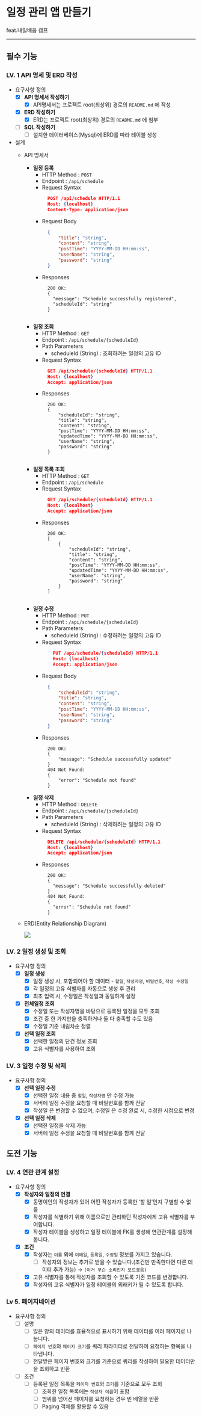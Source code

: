 # 일정 관리 앱 만들기
feat.내일배움 캠프

---

## 필수 기능
### LV. 1 API 명세 및 ERD 작성
- 요구사항 정의
    - [x]  **API 명세서 작성하기**
        - [x]  API명세서는 프로젝트 root(최상위) 경로의 `README.md` 에 작성
    - [x]  **ERD 작성하기**
        - [x]  ERD는 프로젝트 root(최상위) 경로의 `README.md` 에 첨부
    - [ ] **SQL 작성하기**
        - [ ] 설치한 데이터베이스(Mysql)에 ERD를 따라 테이블 생성

- 설계
    - API 명세서
      - **일정 등록**
        - HTTP Method : `POST`
        - Endpoint : `/api/schedule`
        - Request Syntax
          ```json
            POST /api/schedule HTTP/1.1
            Host: {localhost}
            Content-Type: application/json
        - Request Body
          ```json
            {
                "title": "string",
                "content": "string",
                "postTime": "YYYY-MM-DD HH:mm:ss",
                "userName": "string",
                "password": "string"
            }
        - Responses
          ```
            200 OK:
            {
              "message": "Schedule successfully registered",
              "scheduleId": "string"
            }
            
      - **일정 조회**
        - HTTP Method : `GET`
        - Endpoint : `/api/schedule/{scheduleId}`
        - Path Parameters
          - scheduleId (String) : 조회하려는 일정의 고유 ID
        - Request Syntax
          ```json
            GET /api/schedule/{scheduleId} HTTP/1.1
            Host: {localhost}
            Accept: application/json
        - Responses
          ```
            200 OK:
            {
                "scheduleId": "string",
                "title": "string",
                "content": "string",
                "postTime": "YYYY-MM-DD HH:mm:ss",
                "updatedTime": "YYYY-MM-DD HH:mm:ss",
                "userName": "string",
                "password": "string"
            }
            
      - **일정 목록 조회**
        - HTTP Method : `GET`
        - Endpoint : `/api/schedule`
        - Request Syntax
          ```json
            GET /api/schedule/{scheduleId} HTTP/1.1
            Host: {localhost}
            Accept: application/json
        - Responses
          ```
            200 OK:
            [
                {
                    "scheduleId": "string",
                    "title": "string",
                    "content": "string",
                    "postTime": "YYYY-MM-DD HH:mm:ss",
                    "updatedTime": "YYYY-MM-DD HH:mm:ss",
                    "userName": "string",
                    "password": "string"
                }
            ]
            
      - **일정 수정**
        - HTTP Method : `PUT`
        - Endpoint : `/api/schedule/{scheduleId}`
        - Path Parameters
            - scheduleId (String) : 수정하려는 일정의 고유 ID
        - Request Syntax
          ```json
              PUT /api/schedule/{scheduleId} HTTP/1.1
              Host: {localhost}
              Accept: application/json
        - Request Body
          ```json
            {
                "scheduleId": "string",
                "title": "string",
                "content": "string",
                "postTime": "YYYY-MM-DD HH:mm:ss",
                "userName": "string",
                "password": "string"
            }
        - Responses
          ```
            200 OK:
            {
                "message": "Schedule successfully updated"
            }
            404 Not Found:
            {
                "error": "Schedule not found"
            }

      - **일정 삭제**
        - HTTP Method : `DELETE`
        - Endpoint : `/api/schedule/{scheduleId}`
        - Path Parameters
            - scheduleId (String) : 삭제하려는 일정의 고유 ID
        - Request Syntax
          ```json
            DELETE /api/schedule/{scheduleId} HTTP/1.1
            Host: {localhost}
            Accept: application/json
        - Responses
          ```
            200 OK:
            {
              "message": "Schedule successfully deleted"
            }
            404 Not Found:
            {
              "error": "Schedule not found"
            }

    - ERD(Entity Relationship Diagram)

      ![](/read_me_img/erd.png)

### LV. 2 일정 생성 및 조회
- 요구사항 정의
  - [x] **일정 생성**
      - [x]  일정 생성 시, 포함되어야 할 데이터 - `할일`, `작성자명`, `비밀번호`, `작성 수정일`
      - [x]  각 일정의 고유 식별자를 자동으로 생성 후 관리
      - [x]  최초 입력 시, 수정일은 작성일과 동일하게 설정
  - [x] **전체일정 조회**
    - [x] 수정일 또는 작성자명을 바탕으로 등록된 일정을 모두 조회
    - [x] 조건 중 한 가지만을 충족하거나 둘 다 충족할 수도 있음
    - [x] 수정일 기준 내림차순 정렬
  - [x] **선택 일정 조회**
    - [x] 선택한 일정의 단건 정보 조회
    - [x] 고유 식별자를 사용하여 조회

### LV. 3 일정 수정 및 삭제
- 요구사항 정의
  - [x] **선택 일정 수정**
    - [x]  선택한 일정 내용 중 `할일`, `작성자명` 만 수정 가능
    - [x]  서버에 일정 수정을 요청할 때 비밀번호를 함께 전달
    - [x]  작성일 은 변경할 수 없으며, 수정일 은 수정 완료 시, 수정한 시점으로 변경
  - [x] **선택 일정 삭제**
    - [x] 선택한 일정을 삭제 가능
    - [x] 서버에 일정 수정을 요청할 때 비밀번호를 함께 전달

## 도전 기능
### LV. 4 연관 관계 설정
- 요구사항 정의
  - [x] **작성자와 일정의 연결**
    - [x] 동명이인의 작성자가 있어 어떤 작성자가 등록한 ‘할 일’인지 구별할 수 없음
    - [x]  작성자를 식별하기 위해 이름으로만 관리하던 작성자에게 고유 식별자를 부여합니다.
    - [x]  작성자 테이블을 생성하고 일정 테이블에 FK를 생성해 연관관계를 설정해 봅니다.
  - [x] **조건**
    - [x] 작성자는 `이름` 외에 `이메일`, `등록일`, `수정일` 정보를 가지고 있습니다.
      - [ ] 작성자의 정보는 추가로 받을 수 있습니다.(조건만 만족한다면 다른 데이터 추가 가능) &rarr; `(이거 무슨 소리인지 모르겠음)`
    - [x] 고유 식별자를 통해 작성자를 조회할 수 있도록 기존 코드를 변경합니다.
    - [x] 작성자의 고유 식별자가 일정 테이블의 외래키가 될 수 있도록 합니다.

### Lv 5. 페이지네이션
- 요구사항 정의
  - [ ] 설명
    - [ ] 많은 양의 데이터를 효율적으로 표시하기 위해 데이터를 여러 페이지로 나눕니다.
    - [ ] `페이지 번호`와 `페이지 크기`를 쿼리 파라미터로 전달하여 요청하는 항목을 나타냅니다.
    - [ ] 전달받은 페이지 번호와 크기를 기준으로 쿼리를 작성하여 필요한 데이터만을 조회하고 반환
  - [ ] 조건
    - [ ] 등록된 일정 목록을 `페이지 번호`와 `크기`를 기준으로 모두 조회
      - [ ] 조회한 일정 목록에는 `작성자 이름`이 포함
      - [ ] 범위를 넘어선 페이지를 요청하는 경우 빈 배열을 반환
      - [ ] Paging 객체를 활용할 수 있음